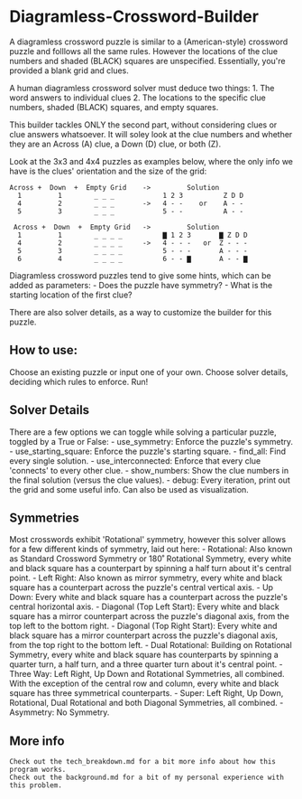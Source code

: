 # Diagramless-Crossword-Builder

A diagramless crossword puzzle is similar to a (American-style) crossword puzzle and folllows all the same rules. However the locations of the clue numbers and shaded (BLACK) squares are unspecified. Essentially, you're provided a blank grid and clues.

A human diagramless crossword solver must deduce two things:
    1. The word answers to individual clues
    2. The locations to the specific clue numbers, shaded (BLACK) squares, and empty squares.

This builder tackles ONLY the second part, without considering clues or clue answers whatsoever. It will soley look at the clue numbers and whether they are an Across (A) clue, a Down (D) clue, or both (Z).

Look at the 3x3 and 4x4 puzzles as examples below, where the only info we have is the clues' orientation and the size of the grid:

~~~
Across +  Down  +  Empty Grid    ->         Solution
  1         1        _ _ _            1 2 3          Z D D
  4         2        _ _ _       ->   4 - -    or    A - -
  5         3        _ _ _            5 - -          A - -
~~~

~~~
 Across +  Down  +  Empty Grid   ->         Solution
  1         1        _ _ _ _          ▇ 1 2 3       ▇ Z D D
  4         2        _ _ _ _     ->   4 - - -   or  Z - - -
  5         3        _ _ _ _          5 - - -       A - - -
  6         4        _ _ _ _          6 - - ▇       A - - ▇
~~~

Diagramless crossword puzzles tend to give some hints, which can be added as parameters:
    - Does the puzzle have symmetry?
    - What is the starting location of the first clue?

There are also solver details, as a way to customize the builder for this puzzle.

## How to use:

Choose an existing puzzle or input one of your own.
Choose solver details, deciding which rules to enforce.
Run!

## Solver Details
There are a few options we can toggle while solving a particular puzzle, toggled by a True or False:
    - use_symmetry: Enforce the puzzle's symmetry.
    - use_starting_square: Enforce the puzzle's starting square.
    - find_all: Find every single solution.
    - use_interconnected: Enforce that every clue 'connects' to every other clue.
    - show_numbers: Show the clue numbers in the final solution (versus the clue values).
    - debug: Every iteration, print out the grid and some useful info. Can also be used as visualization.

## Symmetries
Most crosswords exhibit 'Rotational' symmetry, however this solver allows for a few different kinds of symmetry, laid out here:
    - Rotational: Also known as Standard Crossword Symmetry or 180˚ Rotational Symmetry, every white and black square has a counterpart by spinning a half turn about it's central point.
    - Left Right: Also known as mirror symmetry, every white and black square has a counterpart across the puzzle's central vertical axis.
    - Up Down: Every white and black square has a counterpart across the puzzle's central horizontal axis.
    - Diagonal (Top Left Start): Every white and black square has a mirror counterpart across the puzzle's diagonal axis, from the top left to the bottom right.
    - Diagonal (Top Right Start): Every white and black square has a mirror counterpart across the puzzle's diagonal axis, from the top right to the bottom left.
    - Dual Rotational: Building on Rotational Symmetry, every white and black square has counterparts by spinning a quarter turn, a half turn, and a three quarter turn about it's central point.
    - Three Way: Left Right, Up Down and Rotational Symmetries, all combined. With the exception of the central row and column, every white and black square has three symmetrical counterparts.
    - Super: Left Right, Up Down, Rotational, Dual Rotational and both Diagonal Symmetries, all combined.
    - Asymmetry: No Symmetry.

## More info
    Check out the tech_breakdown.md for a bit more info about how this program works.
    Check out the background.md for a bit of my personal experience with this problem.
